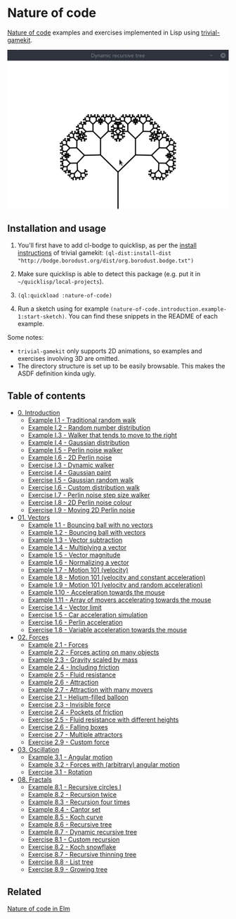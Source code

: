 # Nature of code
[Nature of code] examples and exercises implemented in
Lisp using [trivial-gamekit].

![Example gif](screenshots/Example%208.7%20-%20Dynamic%20recursive%20tree.gif)

## Installation and usage
1. You'll first have to add cl-bodge to quicklisp, as per the [install instructions]
of trivial gamekit:
`(ql-dist:install-dist "http://bodge.borodust.org/dist/org.borodust.bodge.txt")`

1. Make sure quicklisp is able to detect this package (e.g. put it in
`~/quicklisp/local-projects`).

1. `(ql:quickload :nature-of-code)`

1. Run a sketch using for example `(nature-of-code.introduction.example-1:start-sketch)`.
You can find these snippets in the README of each example.

Some notes:
- `trivial-gamekit` only supports 2D animations, so examples and exercises involving 3D are omitted.
- The directory structure is set up to be easily browsable. This makes the ASDF definition kinda ugly.

[Nature of code]: http://natureofcode.com
[trivial-gamekit]: https://github.com/borodust/trivial-gamekit
[install instructions]: https://borodust.github.io/projects/trivial-gamekit/#installation-and-loading

## Table of contents
- [0. Introduction](0.%20Introduction)
  - [Example I.1 - Traditional random walk](0.%20Introduction/Example%20I.1%20-%20Traditional%20random%20walk)
  - [Example I.2 - Random number distribution](0.%20Introduction/Example%20I.2%20-%20Random%20number%20distribution)
  - [Example I.3 - Walker that tends to move to the right](0.%20Introduction/Example%20I.3%20-%20Walker%20that%20tends%20to%20move%20to%20the%20right)
  - [Example I.4 - Gaussian distribution](0.%20Introduction/Example%20I.4%20-%20Gaussian%20distribution)
  - [Example I.5 - Perlin noise walker](0.%20Introduction/Example%20I.5%20-%20Perlin%20noise%20walker)
  - [Example I.6 - 2D Perlin noise](0.%20Introduction/Example%20I.6%20-%202D%20Perlin%20noise)
  - [Exercise I.3 - Dynamic walker](0.%20Introduction/Exercise%20I.3%20-%20Dynamic%20walker)
  - [Exercise I.4 - Gaussian paint](0.%20Introduction/Exercise%20I.4%20-%20Gaussian%20paint)
  - [Exercise I.5 - Gaussian random walk](0.%20Introduction/Exercise%20I.5%20-%20Gaussian%20random%20walk)
  - [Exercise I.6 - Custom distribution walk](0.%20Introduction/Exercise%20I.6%20-%20Custom%20distribution%20walk)
  - [Exercise I.7 - Perlin noise step size walker](0.%20Introduction/Exercise%20I.7%20-%20Perlin%20noise%20step%20size%20walker)
  - [Exercise I.8 - 2D Perlin noise colour](0.%20Introduction/Exercise%20I.8%20-%202D%20Perlin%20noise%20colour)
  - [Exercise I.9 - Moving 2D Perlin noise](0.%20Introduction/Exercise%20I.9%20-%20Moving%202D%20Perlin%20noise)
- [01. Vectors](01.%20Vectors)
  - [Example 1.1 - Bouncing ball with no vectors](01.%20Vectors/Example%201.1%20-%20Bouncing%20ball%20with%20no%20vectors)
  - [Example 1.2 - Bouncing ball with vectors](01.%20Vectors/Example%201.2%20-%20Bouncing%20ball%20with%20vectors)
  - [Example 1.3 - Vector subtraction](01.%20Vectors/Example%201.3%20-%20Vector%20subtraction)
  - [Example 1.4 - Multiplying a vector](01.%20Vectors/Example%201.4%20-%20Multiplying%20a%20vector)
  - [Example 1.5 - Vector magnitude](01.%20Vectors/Example%201.5%20-%20Vector%20magnitude)
  - [Example 1.6 - Normalizing a vector](01.%20Vectors/Example%201.6%20-%20Normalizing%20a%20vector)
  - [Example 1.7 - Motion 101 (velocity)](01.%20Vectors/Example%201.7%20-%20Motion%20101%20%28velocity%29)
  - [Example 1.8 - Motion 101 (velocity and constant acceleration)](01.%20Vectors/Example%201.8%20-%20Motion%20101%20%28velocity%20and%20constant%20acceleration%29)
  - [Example 1.9 - Motion 101 (velocity and random acceleration)](01.%20Vectors/Example%201.9%20-%20Motion%20101%20%28velocity%20and%20random%20acceleration%29)
  - [Example 1.10 - Acceleration towards the mouse](01.%20Vectors/Example%201.10%20-%20Acceleration%20towards%20the%20mouse)
  - [Example 1.11 - Array of movers accelerating towards the mouse](01.%20Vectors/Example%201.11%20-%20Array%20of%20movers%20accelerating%20towards%20the%20mouse)
  - [Exercise 1.4 - Vector limit](01.%20Vectors/Exercise%201.4%20-%20Vector%20limit)
  - [Exercise 1.5 - Car acceleration simulation](01.%20Vectors/Exercise%201.5%20-%20Car%20acceleration%20simulation)
  - [Exercise 1.6 - Perlin acceleration](01.%20Vectors/Exercise%201.6%20-%20Perlin%20acceleration)
  - [Exercise 1.8 - Variable acceleration towards the mouse](01.%20Vectors/Exercise%201.8%20-%20Variable%20acceleration%20towards%20the%20mouse)
- [02. Forces](02.%20Forces)
  - [Example 2.1 - Forces](02.%20Forces/Example%202.1%20-%20Forces)
  - [Example 2.2 - Forces acting on many objects](02.%20Forces/Example%202.2%20-%20Forces%20acting%20on%20many%20objects)
  - [Example 2.3 - Gravity scaled by mass](02.%20Forces/Example%202.3%20-%20Gravity%20scaled%20by%20mass)
  - [Example 2.4 - Including friction](02.%20Forces/Example%202.4%20-%20Including%20friction)
  - [Example 2.5 - Fluid resistance](02.%20Forces/Example%202.5%20-%20Fluid%20resistance)
  - [Example 2.6 - Attraction](02.%20Forces/Example%202.6%20-%20Attraction)
  - [Example 2.7 - Attraction with many movers](02.%20Forces/Example%202.7%20-%20Attraction%20with%20many%20movers)
  - [Exercise 2.1 - Helium-filled balloon](02.%20Forces/Exercise%202.1%20-%20Helium-filled%20balloon)
  - [Exercise 2.3 - Invisible force](02.%20Forces/Exercise%202.3%20-%20Invisible%20force)
  - [Exercise 2.4 - Pockets of friction](02.%20Forces/Exercise%202.4%20-%20Pockets%20of%20friction)
  - [Exercise 2.5 - Fluid resistance with different heights](02.%20Forces/Exercise%202.5%20-%20Fluid%20resistance%20with%20different%20heights)
  - [Exercise 2.6 - Falling boxes](02.%20Forces/Exercise%202.6%20-%20Falling%20boxes)
  - [Exercise 2.7 - Multiple attractors](02.%20Forces/Exercise%202.7%20-%20Multiple%20attractors)
  - [Exercise 2.9 - Custom force](02.%20Forces/Exercise%202.9%20-%20Custom%20force)
- [03. Oscillation](03.%20Oscillation)
  - [Example 3.1 - Angular motion](03.%20Oscillation/Example%203.1%20-%20Angular%20motion)
  - [Example 3.2 - Forces with (arbitrary) angular motion](03.%20Oscillation/Example%203.2%20-%20Forces%20with%20%28arbitrary%29%20angular%20motion)
  - [Exercise 3.1 - Rotation](03.%20Oscillation/Exercise%203.1%20-%20Rotation)
- [08. Fractals](08.%20Fractals)
  - [Example 8.1 - Recursive circles I](08.%20Fractals/Example%208.1%20-%20Recursive%20circles%20I)
  - [Example 8.2 - Recursion twice](08.%20Fractals/Example%208.2%20-%20Recursion%20twice)
  - [Example 8.3 - Recursion four times](08.%20Fractals/Example%208.3%20-%20Recursion%20four%20times)
  - [Example 8.4 - Cantor set](08.%20Fractals/Example%208.4%20-%20Cantor%20set)
  - [Example 8.5 - Koch curve](08.%20Fractals/Example%208.5%20-%20Koch%20curve)
  - [Example 8.6 - Recursive tree](08.%20Fractals/Example%208.6%20-%20Recursive%20tree)
  - [Example 8.7 - Dynamic recursive tree](08.%20Fractals/Example%208.7%20-%20Dynamic%20recursive%20tree)
  - [Exercise 8.1 - Custom recursion](08.%20Fractals/Exercise%208.1%20-%20Custom%20recursion)
  - [Exercise 8.2 - Koch snowflake](08.%20Fractals/Exercise%208.2%20-%20Koch%20snowflake)
  - [Exercise 8.7 - Recursive thinning tree](08.%20Fractals/Exercise%208.7%20-%20Recursive%20thinning%20tree)
  - [Exercise 8.8 - List tree](08.%20Fractals/Exercise%208.8%20-%20List%20tree)
  - [Exercise 8.9 - Growing tree](08.%20Fractals/Exercise%208.9%20-%20Growing%20tree)

## Related

[Nature of code in Elm](https://github.com/mark-gerarts/nature-of-code-elm)
